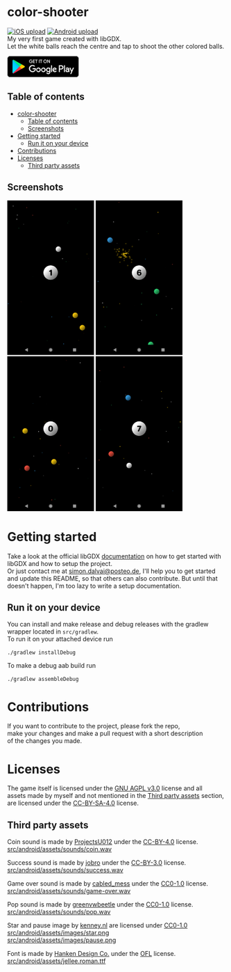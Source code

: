 # color-shooter
[![iOS upload](https://github.com/dulvui/color-shooter/actions/workflows/upload-ios.yml/badge.svg)](https://github.com/dulvui/color-shooter/actions/workflows/upload-ios.yml)
[![Android upload](https://github.com/dulvui/color-shooter/actions/workflows/upload-android.yml/badge.svg)](https://github.com/dulvui/color-shooter/actions/workflows/upload-android.yml)  
My very first game created with libGDX.  
Let the white balls reach the centre and tap to shoot the other colored balls.

<a href="https://play.google.com/store/apps/details?id=com.salvai.centrum" target="_blank"><img src="store-images/PlayStore.svg" alt="Get it on Google Play" height="49"></a>
<!-- <a href="https://apps.apple.com/app/sn4ke/id1626543157" target="_blank"><img src="store-images/AppStore.svg" alt="Download on the App Store" height="50" ></a> -->

## Table of contents
- [color-shooter](#color-shooter)
  - [Table of contents](#table-of-contents)
  - [Screenshots](#screenshots)
- [Getting started](#getting-started)
  - [Run it on your device](#run-it-on-your-device)
- [Contributions](#contributions)
- [Licenses](#licenses)
  - [Third party assets](#third-party-assets)

## Screenshots
<div>
  <img src="screenshots/screenshot-1.png" alt="Level 1" width="200"/>
  <img src="screenshots/screenshot-2.png" alt="Level 2" width="200"/>
  <img src="screenshots/screenshot-3.png" alt="Level 3" width="200"/>
  <img src="screenshots/screenshot-4.png" alt="Level 4" width="200"/>
</div>

# Getting started

Take a look at the official libGDX [documentation](https://libgdx.com/dev/) on how to get started with libGDX and how to setup the project.  
Or just contact me at simon.dalvai@posteo.de, I'll help you to get started and update this README, so that others can also contribute. But until that doesn't happen, I'm too lazy to write a setup documentation.

## Run it on your device
You can install and make release and debug releases with the gradlew wrapper located in `src/gradlew`.  
To run it on your attached device run
```
./gradlew installDebug
```
To make a debug aab build run
```
./gradlew assembleDebug
```

# Contributions
If you want to contribute to the project, please fork the repo,    
make your changes and make a pull request with a short description  
of the changes you made.

# Licenses
The game itself is licensed under the [GNU AGPL v3.0](LICENSE) license and all  
assets made by myself and not mentioned in the [Third party assets](#third-party-assets) section, are licensed under the [CC-BY-SA-4.0](https://creativecommons.org/licenses/by-sa/4.0/) license.

## Third party assets

Coin sound is made by [ProjectsU012](https://freesound.org/people/ProjectsU012/sounds/341695/) under the [CC-BY-4.0](https://creativecommons.org/licenses/by/4.0/) license.  
[src/android/assets/sounds/coin.wav](src/android/assets/sounds/coin.wav)

Success sound is made by [jobro](https://freesound.org/people/jobro/sounds/60443/) under the [CC-BY-3.0](https://creativecommons.org/licenses/by/3.0/) license.  
[src/android/assets/sounds/success.wav](src/android/assets/sounds/success.wav)

Game over sound is made by [cabled_mess](https://freesound.org/people/cabled_mess/sounds/350985/) under the [CC0-1.0](https://creativecommons.org/publicdomain/zero/1.0/) license.  
[src/android/assets/sounds/game-over.wav](src/android/assets/sounds/game-over.wav)

Pop sound is made by [greenvwbeetle](https://freesound.org/people/greenvwbeetle/sounds/244652/) under the [CC0-1.0](https://creativecommons.org/publicdomain/zero/1.0/) license.  
[src/android/assets/sounds/pop.wav](src/android/assets/sounds/pop.wav)

Star and pause image by [kenney.nl](https://www.kenney.nl/assets/game-icons) are licensed under [CC0-1.0](https://creativecommons.org/publicdomain/zero/1.0/)  
[src/android/assets/images/star.png](src/android/assets/images/star.png)  
[src/android/assets/images/pause.png](src/android/assets/images/pause.png)

Font is made by [Hanken Design Co.](https://hanken.co/collections/free/products/jellee) under the [OFL](https://scripts.sil.org/cms/scripts/page.php?site_id=nrsi&id=ofl) license.  
[src/android/assets/jellee.roman.ttf](src/android/assets/jellee.roman.ttf)
